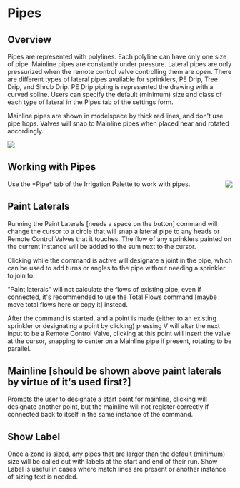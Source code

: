 # Pipes
## Overview
Pipes are represented with polylines. Each polyline can have only one size of pipe. Mainline pipes are constantly under pressure. Lateral pipes are only pressurized when the remote control valve controlling them are open. There are different types of lateral pipes available for sprinklers, PE Drip, Tree Drip, and Shrub Drip. PE Drip piping is represented the drawing with a curved spline. Users can specify the default (minimum) size and class of each type of lateral in the Pipes tab of the settings form.

Mainline pipes are shown in modelspace by thick red lines, and don't use pipe hops. Valves will snap to Mainline pipes when placed near and rotated accordingly.


![](/images/Settings-Pipes.png)


## Working with Pipes
<img style="float:right;margin-left: 30px; " src="../images/Pipes.png">
Use the *Pipe* tab of the Irrigation Palette to work with pipes.


## Paint Laterals
Running the Paint Laterals [needs a space on the button] command will change the cursor to a circle that will snap a lateral pipe to any heads or Remote Control Valves that it touches. The flow of any sprinklers painted on the current instance will be added to the sum next to the cursor.

Clicking while the command is active will designate a joint in the pipe, which can be used to add turns or angles to the pipe without needing a sprinkler to join to.

"Paint laterals" will not calculate the flows of existing pipe, even if connected, it's recommended to use the Total Flows command [maybe move total flows here or copy it] instead.

After the command is started, and a point is made (either to an existing sprinkler or designating a point by clicking) pressing V will alter the next input to be a Remote Control Valve, clicking at this point will insert the valve at the cursor, snapping to center on a Mainline pipe if present, rotating to be parallel.

## Mainline [should be shown above paint laterals by virtue of it's used first?]
Prompts the user to designate a start point for mainline, clicking will designate another point, but the mainline will not register correctly if connected back to itself in the same instance of the command.

## Show Label
Once a zone is sized, any pipes that are larger than the default (minimum) size will be called out with labels at the start and end of their run. Show Label is useful in cases where match lines are present or another instance of sizing text is needed.